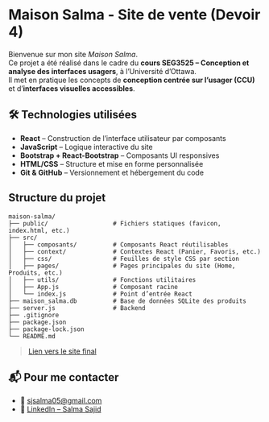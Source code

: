 # Maison Salma - Site de vente (Devoir 4)

Bienvenue sur mon site *Maison Salma*.  
Ce projet a été réalisé dans le cadre du **cours SEG3525 – Conception et analyse des interfaces usagers**, à l’Université d’Ottawa.  
Il met en pratique les concepts de **conception centrée sur l’usager (CCU)** et d’**interfaces visuelles accessibles**.


## 🛠️ Technologies utilisées

- **React** – Construction de l’interface utilisateur par composants
- **JavaScript** – Logique interactive du site
- **Bootstrap + React-Bootstrap** – Composants UI responsives
- **HTML/CSS** – Structure et mise en forme personnalisée
- **Git & GitHub** – Versionnement et hébergement du code


## Structure du projet

```
maison-salma/
├── public/                  # Fichiers statiques (favicon, index.html, etc.)
├── src/
│   ├── composants/          # Composants React réutilisables
│   ├── context/             # Contextes React (Panier, Favoris, etc.)
│   ├── css/                 # Feuilles de style CSS par section
│   ├── pages/               # Pages principales du site (Home, Produits, etc.)
│   ├── utils/               # Fonctions utilitaires
│   ├── App.js               # Composant racine
│   └── index.js             # Point d’entrée React
├── maison_salma.db          # Base de données SQLite des produits
├── server.js                # Backend
├── .gitignore
├── package.json
├── package-lock.json
└── README.md
```


> [Lien vers le site final]( https://sjsalma.github.io/maison-salma/)


## 📬 Pour me contacter

* 📧 [sjsalma05@gmail.com](mailto:sjsalma05@gmail.com)
* 💼 [LinkedIn – Salma Sajid](https://www.linkedin.com/in/salma-sajid/)
